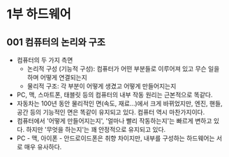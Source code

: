 # 1부 하드웨어

## 001 컴퓨터의 논리와 구조

- 컴퓨터의 두 가지 측면
  - 논리적 구성 (기능적 구성): 컴퓨터가 어떤 부분들로 이루어져 있고 무슨 일을 하며 어떻게 연결되는지
  - 물리적 구조: 각 부분이 어떻게 생겼고 어떻게 만들어지는지
- PC, 맥, 스마트폰, 태블릿 등의 컴퓨터의 내부 작동 원리는 근본적으로 똑같다.
- 자동차는 100년 동안 물리적인 면(속도, 재료...)에서 크게 바뀌었지만, 엔진, 핸들, 공간 등의 기능적인 면은 똑같이 유지되고 있다. 컴퓨터 역시 마찬가지이다.
- 컴퓨터에서 '어떻게 만들어지는지', '얼마나 빨리 작동하는지'는 빠르게 변하고 있다. 하지만 '무엇을 하는지'는 꽤 안정적으로 유지되고 있다.
- PC - 맥, 아이폰 - 안드로이드폰은 취향 차이지만, 내부를 구성하는 하드웨어는 서로 매우 유사하다.
